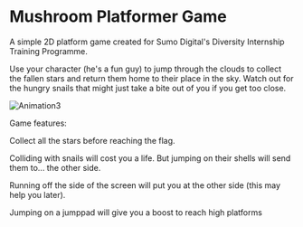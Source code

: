 # Mushroom Platformer Game

A simple 2D platform game created for Sumo Digital's Diversity Internship Training Programme. 

Use your character (he's a fun guy) to jump through the clouds to collect the fallen stars and return them home to their place in the sky. Watch out for the hungry snails that might just take a bite out of you if you get too close. 

![Animation3](https://user-images.githubusercontent.com/67464240/197212174-7c60a859-4853-4a01-af37-296b643cb0ed.gif)

Game features:

Collect all the stars before reaching the flag.

Colliding with snails will cost you a life. But jumping on their shells will send them to... the other side.

Running off the side of the screen will put you at the other side (this may help you later).

Jumping on a jumppad will give you a boost to reach high platforms
